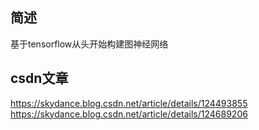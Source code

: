 ## 简述
基于tensorflow从头开始构建图神经网络

## csdn文章
https://skydance.blog.csdn.net/article/details/124493855
https://skydance.blog.csdn.net/article/details/124689206

